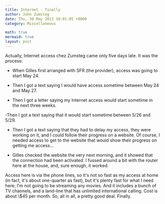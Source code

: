 ```yaml
---
title: Internet - finally
author: John Zumsteg
date: Thu, 30 May 2013 10:01:05 +0000
category: Miscellaneous

math: true
mermaid: true
layout: post
---
```

Actually, Internet access chez Zumsteg came only five days late. It was the process:

- When Gilles first arranged with SFR (the provider), access was going to start May 24.

- Then I got a text saying I would have access sometime between May 24 and May 27.

- Then I got a letter saying my Internet access would start sometime in the next three weeks.

-Then I got a text saying that it would start sometime between 5/26 and 5/29.

- Then I got a text saying that they had to delay my access, they were working on it, and I could follow their progress on a website. Of course, I needed access to get to the website that would show their progress on getting me access...

- Gilles checked the website the very next morning, and it showed that the connection had been activated. I fussed around a bit with the router here at the house, and, sure enough, it worked.

Access here is via the phone lines, so it's not so fast as my access at home (in fact, it's about one-quarter as fast), but it's plenty fast for what I need here; I'm not going to be streaming any movies. And it includes a bunch of TV channels, and a land-line that has unlimited international calling. Cost is about \\$45 per month. So, all in all, a pretty good deal. Finally.
